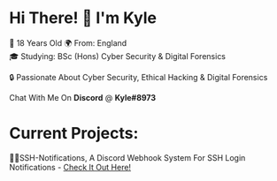 # Hi There! 👋 I'm Kyle

🎉 18 Years Old
🌍 From: England  
🎓 Studying: BSc (Hons) Cyber Security & Digital Forensics

🔒 Passionate About Cyber Security, Ethical Hacking & Digital Forensics

Chat With Me On **Discord** @ **Kyle#8973**
<br>
# Current Projects:

👨‍💻SSH-Notifications, A Discord Webhook System For SSH Login Notifications - [Check It Out Here!](https://github.com/Kyle8973/SSH-Notifications)

